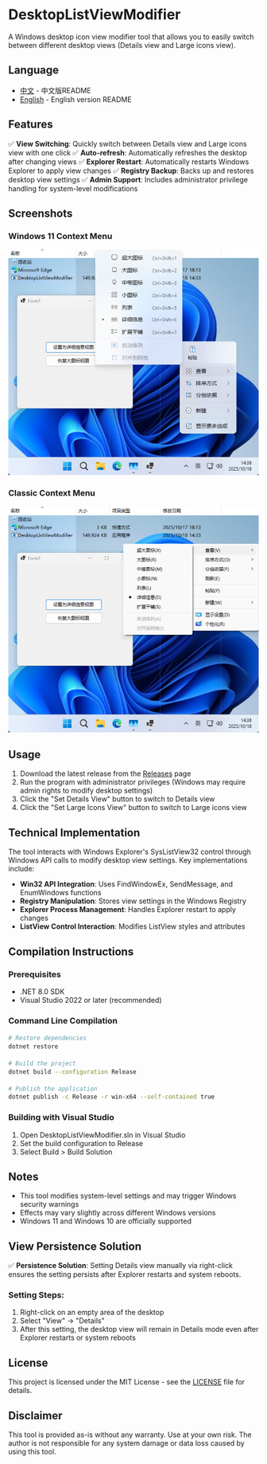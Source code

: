 # DesktopListViewModifier

A Windows desktop icon view modifier tool that allows you to easily switch between different desktop views (Details view and Large icons view).

## Language
- [中文](README.md) - 中文版README
- [English](README_EN.md) - English version README

## Features

✅ **View Switching**: Quickly switch between Details view and Large icons view with one click
✅ **Auto-refresh**: Automatically refreshes the desktop after changing views
✅ **Explorer Restart**: Automatically restarts Windows Explorer to apply view changes
✅ **Registry Backup**: Backs up and restores desktop view settings
✅ **Admin Support**: Includes administrator privilege handling for system-level modifications

## Screenshots

### Windows 11 Context Menu
![Windows 11 Context Menu](img/Snipaste_2025-10-18_14-38-04.png)

### Classic Context Menu
![Classic Context Menu](img/Snipaste_2025-10-18_14-38-26.png)

## Usage

1. Download the latest release from the [Releases](https://github.com/thiswod/DesktopListViewModifier/releases) page
2. Run the program with administrator privileges (Windows may require admin rights to modify desktop settings)
3. Click the "Set Details View" button to switch to Details view
4. Click the "Set Large Icons View" button to switch to Large icons view

## Technical Implementation

The tool interacts with Windows Explorer's SysListView32 control through Windows API calls to modify desktop view settings. Key implementations include:

- **Win32 API Integration**: Uses FindWindowEx, SendMessage, and EnumWindows functions
- **Registry Manipulation**: Stores view settings in the Windows Registry
- **Explorer Process Management**: Handles Explorer restart to apply changes
- **ListView Control Interaction**: Modifies ListView styles and attributes

## Compilation Instructions

### Prerequisites
- .NET 8.0 SDK
- Visual Studio 2022 or later (recommended)

### Command Line Compilation

```bash
# Restore dependencies
dotnet restore

# Build the project
dotnet build --configuration Release

# Publish the application
dotnet publish -c Release -r win-x64 --self-contained true
```

### Building with Visual Studio
1. Open DesktopListViewModifier.sln in Visual Studio
2. Set the build configuration to Release
3. Select Build > Build Solution

## Notes

- This tool modifies system-level settings and may trigger Windows security warnings
- Effects may vary slightly across different Windows versions
- Windows 11 and Windows 10 are officially supported

## View Persistence Solution

✅ **Persistence Solution**: Setting Details view manually via right-click ensures the setting persists after Explorer restarts and system reboots.

### Setting Steps:
1. Right-click on an empty area of the desktop
2. Select "View" → "Details"
3. After this setting, the desktop view will remain in Details mode even after Explorer restarts or system reboots

## License

This project is licensed under the MIT License - see the [LICENSE](LICENSE) file for details.

## Disclaimer

This tool is provided as-is without any warranty. Use at your own risk. The author is not responsible for any system damage or data loss caused by using this tool.